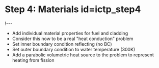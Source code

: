 # Step 4: Materials id=ictp_step4

!---

- Add individual material properties for fuel and cladding
- Consider this now to be a real "heat conduction" problem
- Set inner boundary condition reflecting (no BC)
- Set outer boundary condition to water temperature (300K)
- Add a parabolic volumetric heat source to the problem to represent heating from fission
